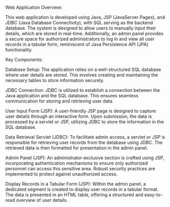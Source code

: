 Web Application Overview:

This web application is developed using Java, JSP (JavaServer Pages), and JDBC (Java Database Connectivity), with SQL serving as the backend database. The system is designed to allow users to manually input their details, which are stored in real-time. Additionally, an admin panel provides a secure space for authorized administrators to log in and view all user records in a tabular form, reminiscent of Java Persistence API (JPA) functionality.



Key Components:

Database Setup:
The application relies on a well-structured SQL database where user details are stored. This involves creating and maintaining the necessary tables to store information securely.

JDBC Connection:
JDBC is utilized to establish a connection between the Java application and the SQL database. This ensures seamless communication for storing and retrieving user data.

User Input Form (JSP):
A user-friendly JSP page is designed to capture user details through an interactive form. Upon submission, the data is processed by a servlet or JSP, utilizing JDBC to store the information in the SQL database.

Data Retrieval Servlet (JDBC):
To facilitate admin access, a servlet or JSP is responsible for retrieving user records from the database using JDBC. The retrieved data is then formatted for presentation in the admin panel.

Admin Panel (JSP):
An administrator-exclusive section is crafted using JSP, incorporating authentication mechanisms to ensure only authorized personnel can access this sensitive area. Robust security practices are implemented to protect against unauthorized access.

Display Records in a Tabular Form (JSP):
Within the admin panel, a dedicated segment is created to display user records in a tabular format. The data is presented in an HTML table, offering a structured and easy-to-read overview of user details.

